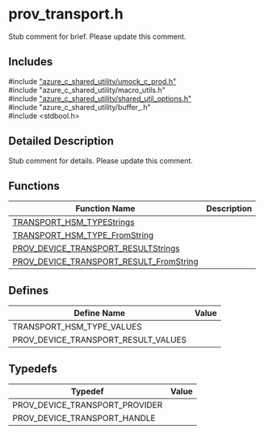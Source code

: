 # prov_transport.h 

Stub comment for brief. Please update this comment.

## Includes

\#include ["azure_c_shared_utility/umock_c_prod.h"](iot-c-ref-umock-c-prod-h.md)  
\#include "azure_c_shared_utility/macro_utils.h"  
\#include ["azure_c_shared_utility/shared_util_options.h"](iot-c-ref-shared-util-options-h.md)  
\#include "azure_c_shared_utility/buffer_.h"  
\#include <stdbool.h>  

## Detailed Description

Stub comment for details. Please update this comment.

## Functions

Function Name                  | Description                                
--------------------------------|---------------------------------------------
[TRANSPORT_HSM_TYPEStrings](./iot-c-ref-prov-transport-h/transport-hsm-typestrings.md)            | 
[TRANSPORT_HSM_TYPE_FromString](./iot-c-ref-prov-transport-h/transport-hsm-type-fromstring.md)            | 
[PROV_DEVICE_TRANSPORT_RESULTStrings](./iot-c-ref-prov-transport-h/prov-device-transport-resultstrings.md)            | 
[PROV_DEVICE_TRANSPORT_RESULT_FromString](./iot-c-ref-prov-transport-h/prov-device-transport-result-fromstring.md)            | 

## Defines

Define Name                    | Value                                
--------------------------------|---------------------------------------------
TRANSPORT_HSM_TYPE_VALUES            | 
PROV_DEVICE_TRANSPORT_RESULT_VALUES            | 

## Typedefs

Typedef                        | Value                                
--------------------------------|---------------------------------------------
PROV_DEVICE_TRANSPORT_PROVIDER            | 
PROV_DEVICE_TRANSPORT_HANDLE            | 

